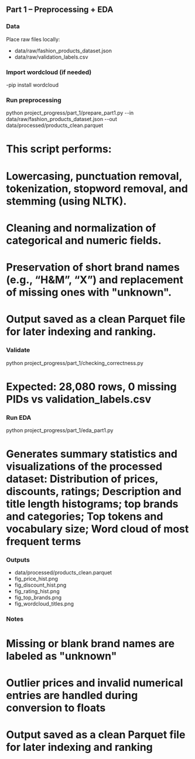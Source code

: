 ## Part 1 – Preprocessing + EDA

### Data
Place raw files locally:
- data/raw/fashion_products_dataset.json
- data/raw/validation_labels.csv

### Import wordcloud (if needed)
-pip install wordcloud

### Run preprocessing
python project_progress/part_1/prepare_part1.py --in data/raw/fashion_products_dataset.json --out data/processed/products_clean.parquet
# This script performs: 
# Lowercasing, punctuation removal, tokenization, stopword removal, and stemming (using NLTK).
# Cleaning and normalization of categorical and numeric fields.
# Preservation of short brand names (e.g., “H&M”, “X”) and replacement of missing ones with "unknown".
# Output saved as a clean Parquet file for later indexing and ranking.

### Validate
python project_progress/part_1/checking_correctness.py
# Expected: 28,080 rows, 0 missing PIDs vs validation_labels.csv

### Run EDA
python project_progress/part_1/eda_part1.py
# Generates summary statistics and visualizations of the processed dataset: Distribution of prices, discounts, ratings; Description and title length histograms; top brands and categories; Top tokens and vocabulary size; Word cloud of most frequent terms

### Outputs
- data/processed/products_clean.parquet
- fig_price_hist.png 
- fig_discount_hist.png
- fig_rating_hist.png
- fig_top_brands.png 
- fig_wordcloud_titles.png

### Notes
# Missing or blank brand names are labeled as "unknown"
# Outlier prices and invalid numerical entries are handled during conversion to floats
# Output saved as a clean Parquet file for later indexing and ranking
